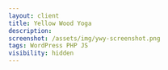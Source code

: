 ```yaml
---
layout: client
title: Yellow Wood Yoga
description: 
screenshot: /assets/img/ywy-screenshot.png
tags: WordPress PHP JS
visibility: hidden
---
```

